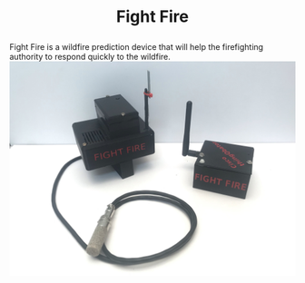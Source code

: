     
# **<p style="text-align:center;">Fight Fire</p>**
Fight Fire is a wildfire prediction device that will help the firefighting authority to respond quickly to the wildfire.  
![Fight Fire](img/28.jpg)
